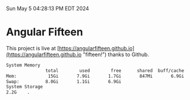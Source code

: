 Sun May  5 04:28:13 PM EDT 2024

# Angular Fifteen


This project is live at [https://angularfifteen.github.io](https://angularfifteen.github.io "fifteen!") thanks to Github.

```bash
System Memory
               total        used        free      shared  buff/cache   available
Mem:            15Gi       7.9Gi       1.7Gi       847Mi       6.9Gi       7.4Gi
Swap:          8.0Gi       1.1Gi       6.9Gi
System Storage
2.2G	.
```
```bash
